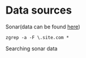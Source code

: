# Data sources

Sonar(data can be found [here](https://scans.io/))

```zgrep -a -F \.site.com * ```

Searching sonar data
